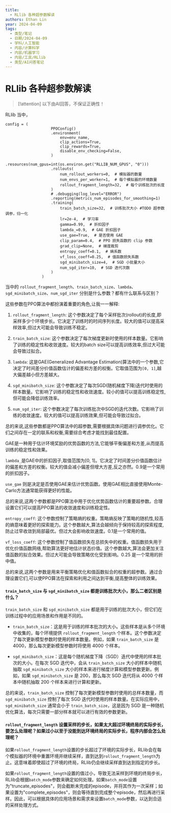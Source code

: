 ```yaml
---
title:
  - RLlib 各种超参数解读
authors: Ethan Lin
year: 2024-04-09
tags:
  - 类型/笔记
  - 日期/2024-04-09
  - 学科/人工智能
  - 内容/计算科学
  - 内容/机器学习
  - 内容/工具/RLlib
  - 类型/AI问答笔记
---
```

# RLlib 各种超参数解读






> [!attention]
> 以下由AI回答，不保证正确性！







RLlib 当中，
```
config = (
                    PPOConfig()
                    .environment(
                        env=env_name,
                        clip_actions=True,
                        clip_rewards=True,
                        disable_env_checking=False,
                    )
                    .resources(num_gpus=int(os.environ.get("RLLIB_NUM_GPUS", "0")))
                    .rollouts(
                        num_rollout_workers=0,  # 模拟器的数量
                        num_envs_per_worker=1,  # 每个模拟器的环境数量
                        rollout_fragment_length=32,  # 每个训练批次的长度
                    )
                    # .debugging(log_level="ERROR")
                    .reporting(metrics_num_episodes_for_smoothing=1)
                    .training(
                        train_batch_size=32,  # 训练批次大小 #TODO 超参数调参，归一化
                        lr=2e-4,  # 学习率
                        gamma=0.99,  # 折扣因子
                        lambda_=0.9,  # GAE 折扣因子
                        use_gae=True,  # 是否使用 GAE
                        clip_param=0.4,  # PPO 损失函数的 clip 参数
                        grad_clip=None,  # 梯度裁剪
                        entropy_coeff=0.1,  # 熵系数
                        vf_loss_coeff=0.25,  # 值函数损失系数
                        sgd_minibatch_size=4,  # SGD 小批量大小
                        num_sgd_iter=10,  # SGD 迭代次数
                    )
                )
```
当中的 `rollout_fragment_length`、`train_batch_size`、`lambda`、`sgd_minibatch_size`、`num_sgd_iter` 分别是什么参数？都有什么联系与区别？


这些参数在PPO算法中都扮演着重要的角色,让我一一解释:

1. `rollout_fragment_length`: 这个参数决定了每个采样批次(rollout)的长度,即采样多少个环境步长。它决定了训练时的时间序列长度。较大的值可以提高采样效率,但过大可能会导致训练不稳定。

2. `train_batch_size`: 这个参数决定了每次梯度更新时使用的样本数量。它影响了训练的稳定性和收敛速度。较大的batch size可以提高训练效率,但过大可能会导致过拟合。

3. `lambda`: 这是GAE(Generalized Advantage Estimation)算法中的一个参数,它决定了时间差分价值函数估计的偏差和方差的权衡。它取值范围为`[0, 1]`,越大偏差越小但方差越大。

4. `sgd_minibatch_size`: 这个参数决定了每次SGD(随机梯度下降)迭代时使用的样本数量。它影响了训练的稳定性和收敛速度。较小的值可以提高训练稳定性,但可能会降低训练效率。

5. `num_sgd_iter`: 这个参数决定了每次训练批次中SGD的迭代次数。它影响了训练的收敛速度。较大的值可以提高训练效果,但可能会导致过拟合。

总的来说,这些参数都是PPO算法中的超参数,需要根据具体问题进行调参优化。它们之间存在一定的联系和权衡,需要综合考虑才能找到最佳配置。

GAE是一种用于估计环境奖励的优势函数的方法,它能够平衡偏差和方差,从而提高训练的稳定性和效果。

`lambda_`是GAE中的折扣因子,取值范围为[0, 1]。它决定了时间差分价值函数估计的偏差和方差的权衡。较大的值会减小偏差但增大方差,反之亦然。0.9是一个常用的折扣因子。

`use_gae` 则是决定是否使用GAE来估计优势函数。使用GAE相比直接使用Monte-Carlo方法通常能获得更好的性能。
    

总的来说,这两个参数都是PPO算法中用于优化优势函数估计的重要超参数。合理设置它们可以提高PPO算法的收敛速度和训练稳定性。

`entropy_coeff`: 这个参数控制了策略熵的权重。策略熵反映了策略的随机性,较高的熵意味着更好的探索能力。这个参数越大,算法会越倾向于保持较高的探索程度,防止过早收敛到局部最优。但过大会影响收敛速度。0.1是一个常用的值。
    
`vf_loss_coeff`: 这个参数控制了值函数损失在总损失中的权重。值函数损失用于优化价值函数网络,帮助算法更好地估计状态价值。这个参数越大,算法会更加关注值函数的拟合效果。但过大可能会导致策略优化受到影响。0.25 是一个常用的折中值。
    

总的来说,这两个参数是用来平衡策略优化和值函数拟合的权重的超参数。通过合理设置它们,可以使PPO算法在探索和利用之间达到平衡,提高整体的训练效果。

#### `train_batch_size` 与 `sgd_minibatch_size` 都是训练批次大小，那么二者区别是什么？

`train_batch_size` 和 `sgd_minibatch_size` 都是用于训练的批次大小，但它们在训练过程中的应用场景和作用是不同的。

- `train_batch_size`：这是用于训练的样本批次的大小。这些样本是从多个环境中收集的，每个环境提供 `rollout_fragment_length` 个样本。这个参数决定了每次更新模型参数时使用的样本数量。例如，如果 `train_batch_size` 是 4000，那么每次更新模型参数时将使用 4000 个样本。

- `sgd_minibatch_size`：这是每个随机梯度下降（SGD）迭代中使用的样本批次的大小。在每次 SGD 迭代中，会从 `train_batch_size` 大小的样本中随机抽取 `sgd_minibatch_size` 大小的样本来进行梯度计算和模型参数更新。例如，如果 `sgd_minibatch_size` 是 200，那么每次 SGD 迭代将从 4000 个样本中随机抽取 200 个样本来进行计算和更新。

总的来说，`train_batch_size` 控制了每次更新模型参数时使用的总样本数量，而 `sgd_minibatch_size` 控制了每次 SGD 迭代时使用的样本数量。在实际应用中，`sgd_minibatch_size` 通常会小于 `train_batch_size`，这是因为 SGD 是一种随机优化算法，每次只需要一部分样本就可以进行有效的参数更新。


#### `rollout_fragment_length` 设置采样的步长，如果太大超过环境终局的实际步长，要怎么处理呢？如果过小以至于没能到达环境终局的实际步长，程序内部会怎么处理呢？

如果`rollout_fragment_length`设置的步长超过了环境的实际步长，RLlib会在每个模拟器的环境中重置环境并继续采样，直到达到`rollout_fragment_length`为止。这意味着即使超过了环境的终局，RLlib仍会继续采样直到达到指定的步长。

如果`rollout_fragment_length`设置的值过小，导致无法采样到环境的终局步长，RLlib会根据`batch_mode`参数来确定如何处理。如果`batch_mode`设置为"truncate_episodes"，则会截断未完成的episode，并将其作为一次采样；如果设置为"complete_episodes"，则会等待直到完成整个episode，然后再进行采样。因此，可以根据具体的应用场景和需求来设置`batch_mode`参数，以达到合适的采样处理方式。